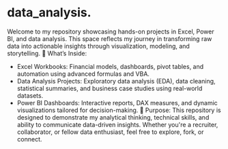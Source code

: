 # data_analysis.
Welcome to my repository showcasing hands-on projects in Excel, Power BI, and data analysis.
 This space reflects my journey in transforming raw data into actionable insights through visualization, modeling, and storytelling.
🔧 What’s Inside:
- Excel Workbooks: Financial models, dashboards, pivot tables, and automation using advanced formulas and VBA.
- Data Analysis Projects: Exploratory data analysis (EDA), data cleaning, statistical summaries, and business case studies using real-world datasets.
- Power BI Dashboards: Interactive reports, DAX measures, and dynamic visualizations tailored for decision-making.
🎯 Purpose:
This repository is designed to demonstrate my analytical thinking, technical skills, and ability to communicate data-driven insights. Whether you're a recruiter, collaborator, or fellow data enthusiast, feel free to explore, fork, or connect.
